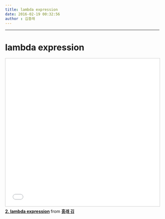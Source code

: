 ```yaml
---
title: lambda expression
date: 2016-02-19 00:32:56
author : 김흥래
---
```


---
# lambda expression
<iframe src="//www.slideshare.net/slideshow/embed_code/key/EvYYfTK68Nm4ck" width="595" height="485" frameborder="0" marginwidth="0" marginheight="0" scrolling="no" style="border:1px solid #CCC; border-width:1px; margin-bottom:5px; max-width: 100%;" allowfullscreen> </iframe> <div style="margin-bottom:5px"> <strong> <a href="//www.slideshare.net/heungrae_kim/2-lambda-exprassion" title="2. lambda expression" target="_blank">2. lambda expression</a> </strong> from <strong><a href="https://www.slideshare.net/heungrae_kim" target="_blank">흥래 김</a></strong> </div>
 